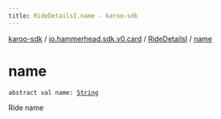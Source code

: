 ```yaml
---
title: RideDetailsI.name - karoo-sdk
---
```


[karoo-sdk](../../index.html) / [io.hammerhead.sdk.v0.card](../index.html) / [RideDetailsI](index.html) / [name](./name.html)

# name

`abstract val name: `[`String`](https://kotlinlang.org/api/latest/jvm/stdlib/kotlin/-string/index.html)

Ride name


